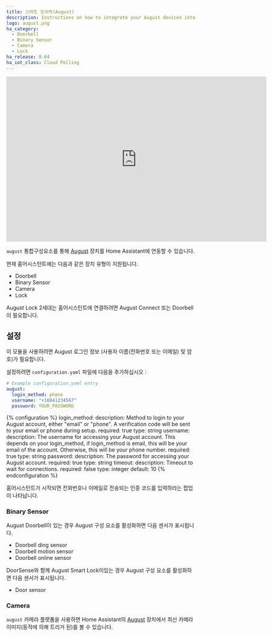 ```yaml
---
title: 스마트 도어락(August)
description: Instructions on how to integrate your August devices into Home Assistant.
logo: august.png
ha_category:
  - Doorbell
  - Binary Sensor
  - Camera
  - Lock
ha_release: 0.64
ha_iot_class: Cloud Polling
---
```


<iframe width="690" height="437" src="https://www.youtube.com/embed/S7swBqdr8lk" frameborder="0" allow="accelerometer; autoplay; encrypted-media; gyroscope; picture-in-picture" allowfullscreen></iframe>

`august` 통합구성요소를 통해 [August](https://august.com/) 장치를 Home Assistant에 연동할 수 있습니다.

현재 홈어시스턴트에는 다음과 같은 장치 유형이 지원됩니다.

- Doorbell
- Binary Sensor
- Camera
- Lock

<div class='note'>
August Lock 2세대는 홈어시스턴트에 연결하려면 August Connect 또는 Doorbell이 필요합니다.
</div>

## 설정

이 모듈을 사용하려면 August 로그인 정보 (사용자 이름(전화번호 또는 이메일) 및 암호)가 필요합니다.

설정하려면 `configuration.yaml` 파일에 다음을 추가하십시오 :

```yaml
# Example configuration.yaml entry
august:
  login_method: phone
  username: "+16041234567"
  password: YOUR_PASSWORD
```

{% configuration %}
login_method:
  description: Method to login to your August account, either "email" or "phone". A verification code will be sent to your email or phone during setup.
  required: true
  type: string
username:
  description: The username for accessing your August account. This depends on your login_method, if login_method is email, this will be your email of the account. Otherwise, this will be your phone number.
  required: true
  type: string
password:
  description: The password for accessing your August account.
  required: true
  type: string
timeout:
  description: Timeout to wait for connections.
  required: false
  type: integer
  default: 10
{% endconfiguration %}

홈어시스턴트가 시작되면 전화번호나 이메일로 전송되는 인증 코드를 입력하라는 팝업이 나타납니다.

### Binary Sensor

August Doorbell이 있는 경우 August 구성 요소를 활성화하면 다음 센서가 표시됩니다.

- Doorbell ding sensor
- Doorbell motion sensor
- Doorbell online sensor

DoorSense와 함께 August Smart Lock이있는 경우 August 구성 요소를 활성화하면 다음 센서가 표시됩니다.

- Door sensor

### Camera

`august` 카메라 플랫폼을 사용하면 Home Assistant의 [August](https://august.com/) 장치에서 최신 카메라 이미지(동작에 의해 트리거 된)를 볼 수 있습니다.